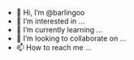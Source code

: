 - 👋 Hi, I’m @barlingoo
- 👀 I’m interested in ...
- 🌱 I’m currently learning ...
- 💞️ I’m looking to collaborate on ...
- 📫 How to reach me ...

<!---
barlingoo/barlingoo is a ✨ special ✨ repository because its `README.md` (this file) appears on your GitHub profile.
You can click the Preview link to take a look at your changes.
--->
